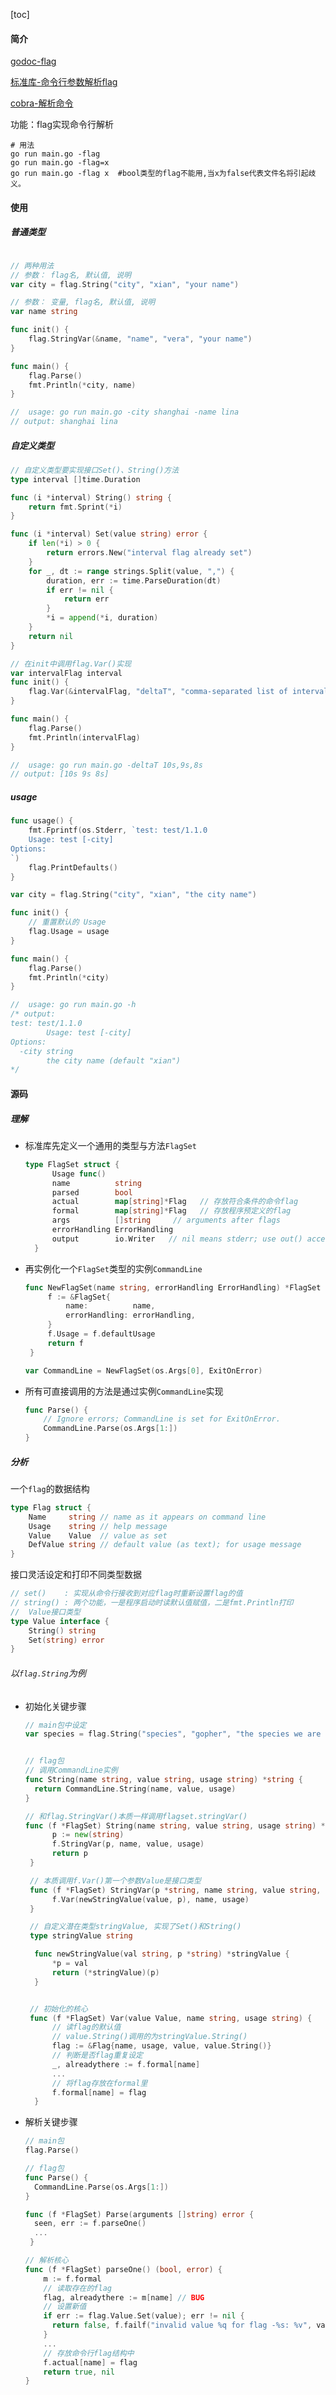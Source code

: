 [toc]

#### 简介
[godoc-flag](https://godoc.org/flag#example-package) 

[标准库-命令行参数解析flag](http://blog.studygolang.com/2013/02/%E6%A0%87%E5%87%86%E5%BA%93-%E5%91%BD%E4%BB%A4%E8%A1%8C%E5%8F%82%E6%95%B0%E8%A7%A3%E6%9E%90flag/)

[cobra-解析命令](https://github.com/spf13/cobra)

功能：flag实现命令行解析
```shell
# 用法
go run main.go -flag
go run main.go -flag=x
go run main.go -flag x  #bool类型的flag不能用,当x为false代表文件名将引起歧义。
```

#### 使用
##### 普通类型
```go

// 两种用法
// 参数： flag名, 默认值, 说明
var city = flag.String("city", "xian", "your name")

// 参数： 变量, flag名, 默认值, 说明
var name string

func init() {
	flag.StringVar(&name, "name", "vera", "your name")
}

func main() {
	flag.Parse()
	fmt.Println(*city, name)
}

//  usage: go run main.go -city shanghai -name lina
// output: shanghai lina
```
##### 自定义类型
```go
// 自定义类型要实现接口Set()、String()方法
type interval []time.Duration

func (i *interval) String() string {
	return fmt.Sprint(*i)
}

func (i *interval) Set(value string) error {
    if len(*i) > 0 {
		return errors.New("interval flag already set")
	}
	for _, dt := range strings.Split(value, ",") {
		duration, err := time.ParseDuration(dt)
		if err != nil {
			return err
		}
		*i = append(*i, duration)
	}
	return nil
}

// 在init中调用flag.Var()实现
var intervalFlag interval
func init() {
    flag.Var(&intervalFlag, "deltaT", "comma-separated list of intervals to use between events")
}

func main() { 
    flag.Parse()
    fmt.Println(intervalFlag)
}

//  usage: go run main.go -deltaT 10s,9s,8s
// output: [10s 9s 8s]
```
##### usage

```go
func usage() {
	fmt.Fprintf(os.Stderr, `test: test/1.1.0
	Usage: test [-city]
Options:
`)
	flag.PrintDefaults()
}

var city = flag.String("city", "xian", "the city name")

func init() {
    // 重置默认的 Usage
    flag.Usage = usage
}

func main() { 
    flag.Parse()
    fmt.Println(*city)
}

//  usage: go run main.go -h 
/* output: 
test: test/1.1.0
        Usage: test [-city]
Options:
  -city string
        the city name (default "xian")
*/
```

#### 源码
#####  理解
- 标准库先定义一个通用的类型与方法`FlagSet`
  ```go
  type FlagSet struct {
		Usage func()
		name          string
		parsed        bool
		actual        map[string]*Flag   // 存放符合条件的命令flag
		formal        map[string]*Flag   // 存放程序预定义的flag
		args          []string     // arguments after flags
		errorHandling ErrorHandling
		output        io.Writer   // nil means stderr; use out() accessor
	}
  ```
- 再实例化一个`FlagSet`类型的实例`CommandLine`
   ```go
   func NewFlagSet(name string, errorHandling ErrorHandling) *FlagSet {
		f := &FlagSet{
			name:          name,
			errorHandling: errorHandling,
		}
		f.Usage = f.defaultUsage
		return f
	}

   var CommandLine = NewFlagSet(os.Args[0], ExitOnError)
   ```

- 所有可直接调用的方法是通过实例`CommandLine`实现
	```go
	func Parse() {
		// Ignore errors; CommandLine is set for ExitOnError.
		CommandLine.Parse(os.Args[1:])
	}
	```

##### 分析

一个`flag`的数据结构
```go
type Flag struct {
	Name     string // name as it appears on command line
	Usage    string // help message
	Value    Value  // value as set
	DefValue string // default value (as text); for usage message
}
```
接口灵活设定和打印不同类型数据
```go
// set()    : 实现从命令行接收到对应flag时重新设置flag的值
// string() : 两个功能，一是程序启动时读默认值赋值，二是fmt.Println打印
//  Value接口类型
type Value interface {
	String() string
	Set(string) error
}
```

	
###### 以`flag.String`为例

- 初始化关键步骤
  
  ```go
  // main包中设定
  var species = flag.String("species", "gopher", "the species we are studying")


  // flag包
  // 调用CommandLine实例
  func String(name string, value string, usage string) *string {
  	return CommandLine.String(name, value, usage)
  }

  // 和flag.StringVar()本质一样调用flagset.stringVar()
  func (f *FlagSet) String(name string, value string, usage string) *string {
		p := new(string)
		f.StringVar(p, name, value, usage)
		return p
   }

   // 本质调用f.Var()第一个参数Value是接口类型
   func (f *FlagSet) StringVar(p *string, name string, value string, usage string) {
		f.Var(newStringValue(value, p), name, usage)
   }

   // 自定义潜在类型stringValue, 实现了Set()和String()
   type stringValue string

	func newStringValue(val string, p *string) *stringValue {
		*p = val
		return (*stringValue)(p)
	}


   // 初始化的核心
   func (f *FlagSet) Var(value Value, name string, usage string) {
		// 读flag的默认值
		// value.String()调用的为stringValue.String()
		flag := &Flag{name, usage, value, value.String()} 
		// 判断是否flag重复设定
		_, alreadythere := f.formal[name]
		...
		// 将flag存放在formal里
		f.formal[name] = flag
	}

- 解析关键步骤
  ```go
  // main包
  flag.Parse()

  // flag包
  func Parse() {
	CommandLine.Parse(os.Args[1:])
  }

  func (f *FlagSet) Parse(arguments []string) error {
	seen, err := f.parseOne()
	...
   }

  // 解析核心
  func (f *FlagSet) parseOne() (bool, error) {
	  m := f.formal
	  // 读取存在的flag
	  flag, alreadythere := m[name] // BUG
	  // 设置新值
	  if err := flag.Value.Set(value); err != nil {				
	  	return false, f.failf("invalid value %q for flag -%s: %v", value, name, err)
	  }
	  ...
	  // 存放命令行flag结构中
	  f.actual[name] = flag
	  return true, nil
  }
